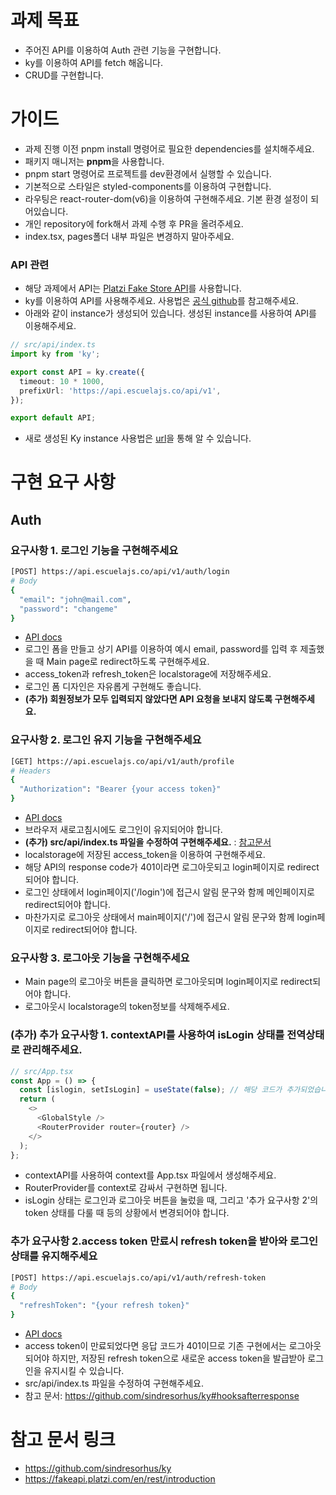 # 과제 목표

- 주어진 API를 이용하여 Auth 관련 기능을 구현합니다.
- ky를 이용하여 API를 fetch 해옵니다.
- CRUD를 구현합니다.

# 가이드

- 과제 진행 이전 pnpm install 명령어로 필요한 dependencies를 설치해주세요.
- 패키지 매니저는 **pnpm**을 사용합니다.
- pnpm start 명령어로 프로젝트를 dev환경에서 실행할 수 있습니다.
- 기본적으로 스타일은 styled-components를 이용하여 구현합니다.
- 라우팅은 react-router-dom(v6)을 이용하여 구현해주세요. 기본 환경 설정이 되어있습니다.
- 개인 repository에 fork해서 과제 수행 후 PR을 올려주세요.
- index.tsx, pages폴더 내부 파일은 변경하지 말아주세요.

### API 관련

- 해당 과제에서 API는 [Platzi Fake Store API](https://fakeapi.platzi.com/en/rest/introduction)를 사용합니다.
- ky를 이용하여 API를 사용해주세요. 사용법은 [공식 github](https://github.com/sindresorhus/ky)를 참고해주세요.
- 아래와 같이 instance가 생성되어 있습니다. 생성된 instance를 사용하여 API를 이용해주세요.

```typescript
// src/api/index.ts
import ky from 'ky';

export const API = ky.create({
  timeout: 10 * 1000,
  prefixUrl: 'https://api.escuelajs.co/api/v1',
});

export default API;
```

- 새로 생성된 Ky instance 사용법은 [url](https://github.com/sindresorhus/ky#kycreatedefaultoptions)을 통해 알 수 있습니다.

# 구현 요구 사항

## Auth

### 요구사항 1. 로그인 기능을 구현해주세요

```bash
[POST] https://api.escuelajs.co/api/v1/auth/login
# Body
{
  "email": "john@mail.com",
  "password": "changeme"
}
```

- [API docs](https://fakeapi.platzi.com/en/rest/auth-jwt#authentication)
- 로그인 폼을 만들고 상기 API를 이용하여 예시 email, password를 입력 후 제출했을 때 Main page로 redirect하도록 구현해주세요.
- access_token과 refresh_token은 localstorage에 저장해주세요.
- 로그인 폼 디자인은 자유롭게 구현해도 좋습니다.
- **(추가) 회원정보가 모두 입력되지 않았다면 API 요청을 보내지 않도록 구현해주세요.**

### 요구사항 2. 로그인 유지 기능을 구현해주세요

```bash
[GET] https://api.escuelajs.co/api/v1/auth/profile
# Headers
{
  "Authorization": "Bearer {your access token}"
}
```

- [API docs](https://fakeapi.platzi.com/en/rest/auth-jwt#get-user-with-session)
- 브라우저 새로고침시에도 로그인이 유지되어야 합니다.
- **(추가) src/api/index.ts 파일을 수정하여 구현해주세요.** : [참고문서](https://github.com/sindresorhus/ky#hooksafterresponse)
- localstorage에 저장된 access_token을 이용하여 구현해주세요.
- 해당 API의 response code가 401이라면 로그아웃되고 login페이지로 redirect되어야 합니다.
- 로그인 상태에서 login페이지('/login')에 접근시 알림 문구와 함께 메인페이지로 redirect되어야 합니다.
- 마찬가지로 로그아웃 상태에서 main페이지('/')에 접근시 알림 문구와 함께 login페이지로 redirect되어야 합니다.

### 요구사항 3. 로그아웃 기능을 구현해주세요

- Main page의 로그아웃 버튼을 클릭하면 로그아웃되며 login페이지로 redirect되어야 합니다.
- 로그아웃시 localstorage의 token정보를 삭제해주세요.

### (추가) 추가 요구사항 1. contextAPI를 사용하여 isLogin 상태를 전역상태로 관리해주세요.

```typescript
// src/App.tsx
const App = () => {
  const [islogin, setIsLogin] = useState(false); // 해당 코드가 추가되었습니다.
  return (
    <>
      <GlobalStyle />
      <RouterProvider router={router} />
    </>
  );
};
```

- contextAPI를 사용하여 context를 App.tsx 파일에서 생성해주세요.
- RouterProvider를 context로 감싸서 구현하면 됩니다.
- isLogin 상태는 로그인과 로그아웃 버튼을 눌렀을 때, 그리고 '추가 요구사항 2'의 token 상태를 다룰 때 등의 상황에서 변경되어야 합니다.

### 추가 요구사항 2.access token 만료시 refresh token을 받아와 로그인 상태를 유지해주세요

```bash
[POST] https://api.escuelajs.co/api/v1/auth/refresh-token
# Body
{
  "refreshToken": "{your refresh token}"
}
```

- [API docs](https://fakeapi.platzi.com/en/rest/auth-jwt#get-a-new-access-token-with-a-refresh-token)
- access token이 만료되었다면 응답 코드가 401이므로 기존 구현에서는 로그아웃되어야 하지만, 저장된 refresh token으로 새로운 access token을 발급받아 로그인을 유지시킬 수 있습니다.
- src/api/index.ts 파일을 수정하여 구현해주세요.
- 참고 문서: https://github.com/sindresorhus/ky#hooksafterresponse

# 참고 문서 링크

- https://github.com/sindresorhus/ky
- https://fakeapi.platzi.com/en/rest/introduction
